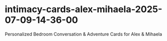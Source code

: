# intimacy-cards-alex-mihaela-2025-07-09-14-36-00
Personalized Bedroom Conversation &amp; Adventure Cards for Alex &amp; Mihaela

